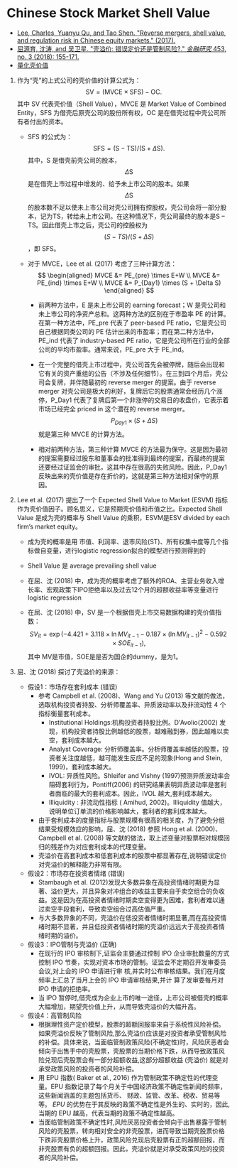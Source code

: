 # Chinese Stock Market Shell Value

- [Lee, Charles, Yuanyu Qu, and Tao Shen. "Reverse mergers, shell value, and regulation risk in Chinese equity markets." (2017).](https://papers.ssrn.com/sol3/papers.cfm?abstract_id=3038446)
- [屈源育, 沈涛, and 吴卫星. "壳溢价: 错误定价还是管制风险?." *金融研究* 453, no. 3 (2018): 155-171.](http://www.jryj.org.cn/CN/article/downloadArticleFile.do?attachType=PDF&id=447)
- [量化壳价值](https://zhuanlan.zhihu.com/p/46386808)



1. 作为“壳”的上式公司的壳价值的计算公式为：
   $$
   \mathrm{SV}=(\mathrm{MVCE} \times \mathrm{SFS})-\mathrm{OC}.
   $$
   其中 SV 代表壳价值（Shell Value），MVCE 是 Market Value of Combined Entity，SFS 为借壳后原壳公司的股份所有权，OC 是在借壳过程中壳公司所有者付出的资本。

   - SFS 的公式为：
     $$
     \mathrm{SFS}=(\mathrm{S}-\mathrm{TS}) /(\mathrm{S}+\Delta \mathrm{S}).
     $$
     其中，S 是借壳前壳公司的股本，$$\Delta \mathrm{S}$$ 是在借壳上市过程中增发的、给予未上市公司的股本。如果$$\Delta \mathrm{S}$$的股本数不足以使未上市公司对壳公司拥有控股权，壳公司会将一部分股本，记为TS，转给未上市公司。在这种情况下，壳公司最终的股本是S – TS。因此借壳上市之后，壳公司的控股权为 $$(S - TS) / (S + \Delta S)$$，即 SFS。

   - 对于 MVCE，Lee et al. (2017) 考虑了三种计算方法：
     $$
     \begin{aligned}
     MVCE &= PE_{pre} \times E+W \\
     MVCE &= PE_{ind} \times E+W \\
     MVCE &= P_{Day1} \times (S + \Delta S)
     \end{aligned}
     $$

     - 前两种方法中，E 是未上市公司的 earning forecast；W 是壳公司和未上市公司的净资产总和。这两种方法的区别在于市盈率 PE 的计算。在第一种方法中，PE_pre 代表了 peer-based PE ratio，它是壳公司自己根据同类公司的 PE 估计出来的市盈率；而在第二种方法中，PE\_ind 代表了 industry-based PE ratio，它是壳公司所在行业的全部公司的平均市盈率。通常来说，PE\_pre 大于 PE\_ind。

     - 在一个完整的借壳上市过程中，壳公司首先会被停牌，随后会出现和它有关的资产重组的公告（不涉及任何细节）。在三到四个月后，壳公司会复牌，并伴随最初的 reverse merger 的提案。由于 reverse merger 对壳公司是极大的利好，复牌后它的股票通常会经历几个涨停，P\_Day1 代表了复牌后第一个非涨停的交易日的收盘价，它表示着市场已经完全 priced in 这个潜在的 reverse merger。$$P_{Day1} \times  (S + \Delta S)$$ 就是第三种 MVCE 的计算方法。

     - 相对前两种方法，第三种计算 MVCE 的方法最为保守。这是因为最初的提案需要经过股东和董事会的批准得到最终的提案，而最终的提案还要经过证监会的审批，这其中存在很高的失败风险。因此，P\_Day1 反映出来的壳价值是存在折价的，这就是第三种方法相对保守的原因。

2. Lee et al. (2017) 提出了一个 Expected Shell Value to Market (ESVM) 指标作为壳价值因子。顾名思义，它是预期壳价值和市值之比。Expected Shell Value 是成为壳的概率与 Shell Value 的乘积，ESVM是ESV divided by each firm’s market equity。

   - 成为壳的概率是用 市值、利润率、退市风险(ST)、所有权集中度等几个指标做自变量，进行logistic regression拟合的模型进行预测得到的

   - Shell Value 是 average prevailing shell value

   - 在屈、沈 (2018) 中，成为壳的概率考虑了额外的ROA、主营业务收入增长率、宏观政策下IPO拒绝率以及过去12个月的超额收益率等变量进行logistic regression

   - 在屈、沈 (2018) 中，SV 是一个根据借壳上市交易数据构建的壳价值指数：
     $$
     S V_{i t}=\exp \left(-4.421+3.118 \times \ln M V_{i t-1}-0.187 \times\left(\ln M V_{i t-1}\right)^{2}-0.592 \times S O E_{i t-1}\right),
     $$
     其中 MV是市值，SOE是是否为国企的dummy，是为1。

3. 屈、沈 (2018) 探讨了壳溢价的来源：

   - 假设1：市场存在套利成本 (错误)
     - 参考 Campbell et al. (2008)、Wang and Yu (2013) 等文献的做法，选取机构投资者持股、分析师覆盖率、异质波动率以及非流动性 4 个指标衡量套利成本。
       - Institutional Holdings:机构投资者持股比例。D'Avolio(2002) 发现，机构投资者持股比例越低的股票，越难融到券，因此越难以卖空，套利成本越大。
       - Analyst Coverage: 分析师覆盖率。分析师覆盖率越低的股票，投资者关注度越低，越可能发生反应不足的现象(Hong and Stein, 1999)，套利成本越大。
       - IVOL: 异质性风险。Shleifer and Vishny (1997)预测异质波动率会阻碍套利行为，Pontiff(2006) 的研究结果表明异质波动率是套利者面临的最大的套利成本。因此，IVOL 越大,套利成本越大。
       - Illiquidity : 非流动性指标 ( Amihud, 2002)。Illiquidity 值越大，说明单位订单流的价格影响越大，套利者的套利成本越大。
     - 由于套利成本的度量指标与股票规模有很高的相关度，为了避免分组结果受规模效应的影响，屈、沈 (2018) 参照 Hong et al. (2000)、Campbell et al. (2008) 等文献的做法，取上述变量对股票相对规模回归的残差作为对应套利成本的代理变量。
     - 壳溢价在高套利成本和低套利成本的股票中都显著存在,说明错误定价对壳溢价的解释能力非常有限。
   - 假设2：市场存在投资者情绪 (错误)
     - Stambaugh et al. (2012)发现大多数异象在高投资情绪时期更为显著、溢价更大，并且异象对冲组合的收益主要来自于卖空组合的负收益。这是因为在高投资者情绪时期卖空变得更为困难，套利者难以通过卖空手段套利，导致卖空组合过高估值严重。
     - 与大多数异象的不同，壳溢价在低投资者情绪时期显著,而在高投资情绪时期不显著，并且低投资者情绪时期的壳溢价远远大于高投资者情绪时期的溢价。
   - 假设3：IPO管制与壳溢价 (正确)
     - 在现行的 IPO 审核制下,证监会主要通过控制 IPO 企业审批数量的方式控制 IPO 节奏，实现对资本市场的管制。证监会不定期召开发审委员会议,对上会的 IPO 申请进行审 核,并实时公布审核结果。我们在月度频率上汇总了当月上会的 IPO 申请审核结果,并计 算了发审委每月对 IPO 申请的拒绝率。
     - 当 IPO 暂停时,借壳成为企业上市的唯一途径，上市公司被借壳的概率大幅增加，期望壳价值上升，从而导致壳溢价的大幅升高。
   - 假设4：高管制风险
     - 根据理性资产定价模型，股票的超额回报率来自于系统性风险补偿。 如果壳溢价反映了管制风险,那么壳溢价应该是对投资者承受管制风险的补偿。具体来说，当面临管制政策风险(不确定性)时，风险厌恶者会倾向于出售手中的壳股票，壳股票的当期价格下跌，从而导致政策风险兑现后壳股票会有一部分超额收益,这部分超额收益 (壳溢价) 就是对承受政策风险的投资者的风险补偿。
     - 用 EPU 指数( Baker et al., 2016) 作为管制政策不确定性的代理变量。EPU 指数记录了每个月关于中国经济政策不确定性新闻的频率，这些新闻涵盖的主题包括货币、 财政、监管、改革、税收、贸易等等。 $E P U$ 的优势在于其反映的政策不确定性是外生的、实时的，因此,当期的 EPU 越高，代表当期的政策不确定性越高。
     - 当面临管制政策不确定性时,风险厌恶投资者会倾向于出售暴露于管制风险的壳股票，转向相对安全的非壳股票，进而导致当期壳股票价格下跌非壳股票价格上升，政策风险兑现后壳股票有正的超额回报，而非壳股票有负的超额回报。因此，壳溢价就是对承受政策风险的投资者的风险补偿。

​	